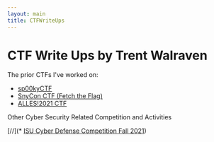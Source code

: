 ```yaml
---
layout: main
title: CTFWriteUps
---
```

# CTF Write Ups by Trent Walraven

The prior CTFs I've worked on:

* [sp00kyCTF](/competitions/sp00kyCTF/)
* [SnyCon CTF (Fetch the Flag)](/competitions/SnykConCTF/)
* [ALLES!2021 CTF](/competitions/ALLES!2021/)

Other Cyber Security Related Competition and Activities

[//](* [ISU Cyber Defense Competition Fall 2021](/competitions/CDC/Fall2021))
